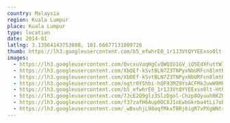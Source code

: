 ```yaml
---
country: Malaysia
region: Kuala Lumpur
place: Kuala Lumpur
type: location
date: 2014-01
latlng: 3.13564143753608, 101.66677131009726
thumb: https://lh3.googleusercontent.com/b5_efwhrE0_1r1J3VtQYYEExso0lt-Hth_mvUn1DlA4p0ppAIBfkAjh88mhJwSwSEQPQ2ya0vPaBjTPmd0PekR8RS4lho3eFdXyPzovnBCJbSXrsPydi0hn2jpukMuUAmR3gvVn3bw
images:
  - https://lh3.googleusercontent.com/QvcxuVaqHgCvQWQIU1GV_iQ5EdXFuttW7jgcAr9gbbrPFcNTDSG43qZaw1Exgxf6q3XeDvSBuhOwizaj02xpfckpLoPZiJY2wmBiogxxgFjfUXWuPyVnyL5W4y0TZyo8NJ0fRqCo4Q
  - https://lh3.googleusercontent.com/XbOEf-kSvtBLN7Z3TNPyxNbURFcn8lmtRG6o-z8bniP6TayM09zkN-kqvka5H2JaZ9zOtFEJUjeNM6REE7Qbi9UXGNurvxVwn4jLxImb3vKzjCG4ireXXvN37JpvYOLlTiklyY7OQA
  - https://lh3.googleusercontent.com/XbOEf-kSvtBLN7Z3TNPyxNbURFcn8lmtRG6o-z8bniP6TayM09zkN-kqvka5H2JaZ9zOtFEJUjeNM6REE7Qbi9UXGNurvxVwn4jLxImb3vKzjCG4ireXXvN37JpvYOLlTiklyY7OQA
  - https://lh3.googleusercontent.com/ogtr0Y5hbi-hQF93MZ9YsACFMkJuwW9MkBt3Cm33yK2dx3eTS0wJx0tarl7nHCsZDypqShqjRzIpV9pfLYT6PS-UHjeirK4uN4QRYYd7n5EX3m53cs2-yhniFEwDc_M6RA4zC67QVg
  - https://lh3.googleusercontent.com/b5_efwhrE0_1r1J3VtQYYEExso0lt-Hth_mvUn1DlA4p0ppAIBfkAjh88mhJwSwSEQPQ2ya0vPaBjTPmd0PekR8RS4lho3eFdXyPzovnBCJbSXrsPydi0hn2jpukMuUAmR3gvVn3bw
  - https://lh3.googleusercontent.com/7JcE2Q9glz3SlzDgol-Chzp8OyuuhRKZh2IRGZ0KHiXpLJHhXrE5aCyg6lmdl9L8zw9kccGDgFVpE0xBx9YAOafZ6D99kDc9EtmP--ga8ozaCNFehIjOrTI-VCHhD3KHFIQ_elTzgg
  - https://lh3.googleusercontent.com/f37zafH6Aup0DC8J1oEwbGkrba4tLi7ob-o6bM834SRa1McpWGlP-7WGNXIYLEeTmqn_w6u4YqETlXRL4aB3qzGU8yn2ovQ0T_WKzJ8WEYuzrq0v01Qma7oVXLkdwhNOYDJLXZBvDA
  - https://lh3.googleusercontent.com/_wBxuhjL98oqfMkxTBRj6igR7vPXgWNtsjZxlWcVrT0VXlxtn95GcubWcRNoMFpmuwTiFhbC67kgjYaN4Aqt5Pi0hTydII1bZUX73Jz8YFes-ooaf_nRv28mPiYLxN2YmzAvDIz4HQ=w2400
---
```


